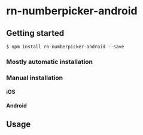 
# rn-numberpicker-android

## Getting started

`$ npm install rn-numberpicker-android --save`

### Mostly automatic installation


### Manual installation

#### iOS

#### Android

## Usage
```javascript

```
